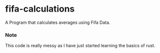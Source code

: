 # fifa-calculations
A Program that calculates averages using Fifa Data.

### Note
This code is really messy as I have just started learning the basics of rust.
